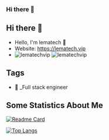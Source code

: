 ### Hi there 👋

<!--
**lematechvip/lematechvip** is a ✨ _special_ ✨ repository because its `README.md` (this file) appears on your GitHub profile.

Here are some ideas to get you started:

- 🔭 I’m currently working on ...
- 🌱 I’m currently learning ...
- 👯 I’m looking to collaborate on ...
- 🤔 I’m looking for help with ...
- 💬 Ask me about ...
- 📫 How to reach me: ...
- 😄 Pronouns: ...
- ⚡ Fun fact: ...
-->

## Hi there 👋


- Hello, I'm lematech 👋
- Website: https://lematech.vip
- ![lematechvip](https://komarev.com/ghpvc/?username=lematechvip) ![lematechvip](https://visitor-badge.glitch.me/badge?page_id=lematechvip.profile)

## Tags

- 🤔 _Full stack engineer


## Some Statistics About Me

[![Readme Card](https://github-readme-stats.vercel.app/api?username=lematechvip&show_icons=true&title_color=ffffff&icon_color=bb2acf&text_color=daf7dc&bg_color=151515)](https://github.com/anuraghazra/github-readme-stats)

[![Top Langs](https://github-readme-stats.vercel.app/api/top-langs/?username=lematechvip&layout=compact&exclude_repo=lematechvip.github.io&title_color=ffffff&icon_color=bb2acf&text_color=daf7dc&bg_color=151515)](https://github.com/anuraghazra/github-readme-stats)
